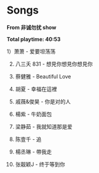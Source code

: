 # Songs

**From 非诚勿扰 show**

**Total playtime: 40:53**

1）萧萧 - 爱要坦荡荡

2) 八三夭 831 - 想見你想見你想見你

3) 蔡健雅 - Beautiful Love

4) 胡夏 - 幸福在這裡

5) 戚薇&俊昊 - 你是对的人

6) 楊紫 - 牛奶面包

7) 梁静茹 - 我就知道那是爱

8) 陈壹千 - 追

9) 楊丞琳 - 帶我走

10) 张靓颖J - 终于等到你
